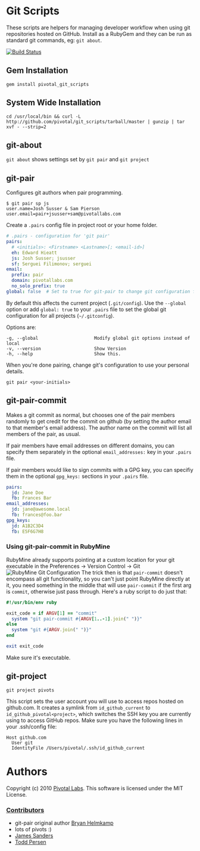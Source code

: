 # Git Scripts

These scripts are helpers for managing developer workflow when using git repositories hosted on GitHub.  Install as a RubyGem and they can be run as standard git commands, eg: `git about`.

[![Build Status](https://img.shields.io/travis/pivotal/git_scripts.svg)](https://travis-ci.org/pivotal/git_scripts)

## Gem Installation

```shell
gem install pivotal_git_scripts
```

## System Wide Installation

```shell
cd /usr/local/bin && curl -L http://github.com/pivotal/git_scripts/tarball/master | gunzip | tar xvf - --strip=2
```

## git-about

`git about` shows settings set by `git pair` and `git project`

## git-pair

Configures git authors when pair programming.

```shell
$ git pair sp js
user.name=Josh Susser & Sam Pierson
user.email=pair+jsusser+sam@pivotallabs.com
```

Create a `.pairs` config file in project root or your home folder.

```yaml
# .pairs - configuration for 'git pair'
pairs:
  # <initials>: <Firstname> <Lastname>[; <email-id>]
  eh: Edward Hieatt
  js: Josh Susser; jsusser
  sf: Serguei Filimonov; serguei
email:
  prefix: pair
  domain: pivotallabs.com
  no_solo_prefix: true
global: false  # Set to true for git-pair to change git configuration for all your projects
```


By default this affects the current project (`.git/config`).
Use the `--global` option or add `global: true` to your `.pairs` file to set the global git configuration for all projects (`~/.gitconfig`).

Options are:

    -g, --global                     Modify global git options instead of local
    -v, --version                    Show Version
    -h, --help                       Show this.

When you're done pairing, change git's configuration to use your personal details.

```shell
git pair <your-initials>
```

## git-pair-commit

Makes a git commit as normal, but chooses one of the pair members randomly to get credit for the commit on github (by setting the author email to that member's email address). The author name on the commit will list all members of the pair, as usual.

If pair members have email addresses on different domains, you can specify them separately in the optional `email_addresses:` key in your `.pairs` file.

If pair members would like to sign commits with a GPG key, you can specifiy them in the optional `gpg_keys:` sections in your `.pairs` file.

```yaml
pairs:
  jd: Jane Doe
  fb: Frances Bar
email_addresses:
  jd: jane@awesome.local
  fb: frances@foo.bar
gpg_keys:
  jd: A1B2C3D4
  fb: E5F6G7H8
```

### Using git-pair-commit in RubyMine
RubyMine already supports pointing at a custom location for your git executable in the Preferences -> Version Control -> Git
![RubyMine Git Configuration](http://i.imgur.com/hTHkdeA.png)
The trick then is that `pair-commit` doesn't encompass all git functionality, so you can't just point RubyMine directly at it, you need something in the middle that will use `pair-commit` if the first arg is `commit`, otherwise just pass through. Here's a ruby script to do just that:

```ruby
#!/usr/bin/env ruby

exit_code = if ARGV[1] == "commit"
  system "git pair-commit #{ARGV[1..-1].join(" ")}"
else
  system "git #{ARGV.join(" ")}"
end

exit exit_code
```

Make sure it's executable.


## git-project

```shell
git project pivots
```

This script sets the user account you will use to access repos hosted on github.com.  It creates a symlink from `id_github_current` to `id_github_pivotal<project>`, which switches the SSH key you are currently using to access GitHub repos.  Make sure you have the following lines in your .ssh/config file:

    Host github.com
      User git
      IdentityFile /Users/pivotal/.ssh/id_github_current

Authors
====
Copyright (c) 2010 [Pivotal Labs](http://pivotallabs.com). This software is licensed under the MIT License.

### [Contributors](https://github.com/pivotal/git_scripts/contributors)
 - git-pair original author [Bryan Helmkamp](http://brynary.com)
 - lots of pivots :)
 - [James Sanders](https://github.com/jsanders)
 - [Todd Persen](https://github.com/toddboom)
